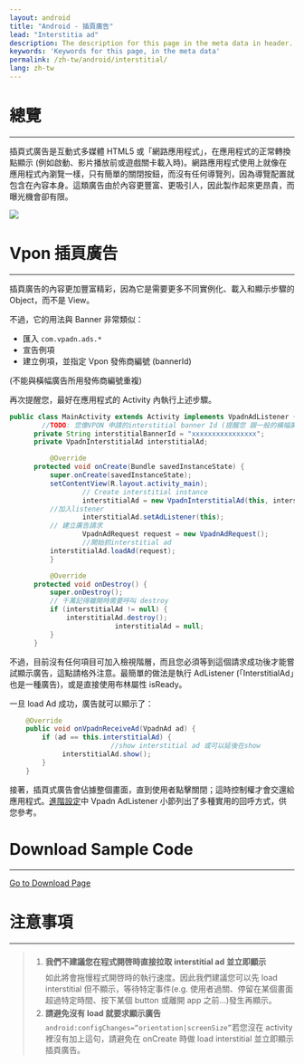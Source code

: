 ```yaml
---
layout: android
title: "Android - 插頁廣告"
lead: "Interstitia ad"
description: The description for this page in the meta data in header.
keywords: 'Keywords for this page, in the meta data'
permalink: /zh-tw/android/interstitial/
lang: zh-tw
---
```


# 總覽
---
插頁式廣告是互動式多媒體 HTML5 或「網路應用程式」，在應用程式的正常轉換點顯示 (例如啟動、影片播放前或遊戲關卡載入時)。網路應用程式使用上就像在應用程式內瀏覽一樣，只有簡單的關閉按鈕，而沒有任何導覽列，因為導覽配置就包含在內容本身。這類廣告由於內容更豐富、更吸引人，因此製作起來更昂貴，而曝光機會卻有限。

![]({{site.baseurl}}/assets/img/Interstitial.png)

# Vpon 插頁廣告
---
插頁廣告的內容更加豐富精彩，因為它是需要更多不同實例化、載入和顯示步驟的 Object，而不是 View。

不過，它的用法與 Banner 非常類似：

* 匯入 `com.vpadn.ads.*`
* 宣告例項
* 建立例項，並指定 Vpon 發佈商編號 (bannerId)

(不能與橫幅廣告所用發佈商編號重複)

再次提醒您，最好在應用程式的 Activity 內執行上述步驟。

```java
public class MainActivity extends Activity implements VpadnAdListener {
        //TODO: 您像VPON 申請的interstitial banner Id (提醒您 跟一般的橫幅廣告banner ID是不同的)
      private String interstitialBannerId = "xxxxxxxxxxxxxxxx";
      private VpadnInterstitialAd interstitialAd;

          @Override
      protected void onCreate(Bundle savedInstanceState) {
          super.onCreate(savedInstanceState);
          setContentView(R.layout.activity_main);
                  // Create interstitial instance
                  interstitialAd = new VpadnInterstitialAd(this, interstitialBannerId, "TW");
          //加入listener
                  interstitialAd.setAdListener(this);
          // 建立廣告請求
                  VpadnAdRequest request = new VpadnAdRequest();
                  //開始抓interstitial ad
          interstitialAd.loadAd(request);
          }

          @Override
      protected void onDestroy() {
          super.onDestroy();
          // 千萬記得離開時需要呼叫 destroy
          if (interstitialAd != null) {
              interstitialAd.destroy();
                          interstitialAd = null;
          }
      }
```

不過，目前沒有任何項目可加入檢視階層，而且您必須等到這個請求成功後才能嘗試顯示廣告，這點請格外注意。最簡單的做法是執行 AdListener (「InterstitialAd」也是一種廣告)，或是直接使用布林屬性 isReady。

一旦 load Ad 成功，廣告就可以顯示了：

```java
    @Override
    public void onVpadnReceiveAd(VpadnAd ad) {
        if (ad == this.interstitialAd) {
                         //show interstitial ad 或可以延後在show
             interstitialAd.show();
        }
    }
```

接著，插頁式廣告會佔據整個畫面，直到使用者點擊關閉；這時控制權才會交還給應用程式。[進階設定]中 Vpadn AdListener 小節列出了多種實用的回呼方式，供您參考。

# Download Sample Code
--- 
[Go to Download Page]

# 注意事項
---
> 1. <span style="line-height:2.5em">**我們不建議您在程式開啓時直接拉取 interstitial ad 並立即顯示**<br></span>
如此將會拖慢程式開啓時的執行速度。因此我們建議您可以先 load interstitial 但不顯示，等待特定事件(e.g. 使用者過關、停留在某個畫面超過特定時間、按下某個 button 或離開 app 之前...)發生再顯示。
> 2. <span style="line-height:2em"> **請避免沒有 load 就要求顯示廣告** <br> </span>
`android:configChanges=“orientation|screenSize”`若您沒在 activity 裡沒有加上這句，請避免在 onCreate 時做 load interstitial 並立即顯示插頁廣告。




[Go to Download Page]:{{site.baseurl}}/zh-tw/android/download
[進階設定]: {{site.baseurl}}/zh-tw/android/advanced
